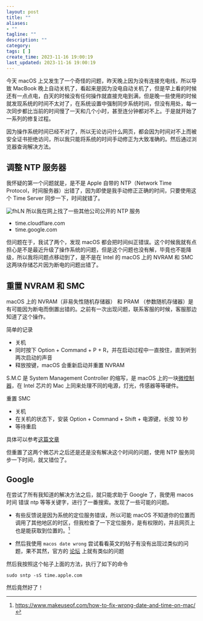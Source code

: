 ```yaml
---
layout: post
title: ""
aliases:
- ""
tagline: ""
description: ""
category: 
tags: [ ]
create_time: 2023-11-16 19:00:19
last_updated: 2023-11-16 19:00:19
---
```


今天 macOS 上又发生了一个奇怪的问题，昨天晚上因为没有连接充电线，所以导致 MacBook 晚上自动关机了，看起来是因为没电自动关机了，但是早上看的时候还有一点点电，白天的时候没有任何操作就直接充电到满，但是晚一些使用的时候就发现系统的时间不太对了，在系统设置中强制同步系统时间，但没有用处，每一次同步都比当前的时间慢了一天和几个小时，甚至连分钟都对不上。于是就开始了一系列的修复过程。

因为操作系统时间已经不对了，所以无论访问什么网页，都会因为时间对不上而被安全证书拒绝访问，所以我只能将系统的时间手动修正为大致准确的。然后通过浏览器查询解决方法。

## 调整 NTP 服务器

我怀疑的第一个问题就是，是不是 Apple 自带的 NTP（Network Time Protocol，时间服务器）出错了，因为即使是我手动修正正确的时间，只要使用这个 Time Server 同步一下，时间就错了。

![fhLN](https://photo.einverne.info/images/2023/11/17/fhLN.png)
所以我在网上找了一些其他公司公开的 NTP 服务

- time.cloudflare.com
- time.google.com

但问题在于，我试了两个，发现 macOS 都会把时间纠正错误。这个时候我就有点担心是不是最近升级了操作系统的问题，但是这个问题也没有解，毕竟也不能降级，所以我将问题点移动到了，是不是在 Intel 的 macOS 上的 NVRAM 和 SMC 这两块存储芯片因为断电的问题出错了。

## 重置 NVRAM 和 SMC

macOS 上的 NVRAM（非易失性随机存储器） 和 PRAM （参数随机存储器）是有可能因为断电而倒置出错的。之前有一次出现问题，联系客服的时候，客服那边知道了这个操作。

简单的记录

- 关机
- 同时按下 Option + Command + P + R，并在启动过程中一直按住，直到听到两次启动的声音
- 释放按键，macOS 会重新启动并重置 NVRAM

S.M.C 是 System Management Controller 的缩写，是 macOS 上的一块[微控制器](https://electronics.howstuffworks.com/microcontroller.htm)，在 Intel 芯片的 Mac 上同来处理不同的电源，灯光，传感器等等硬件。

重置 SMC

- 关机
- 在关机的状态下，安装 Option + Command + Shift + 电源键，长按 10 秒
- 等待重启

具体可以参考[这篇文章](/post/2021/03/repair-macos-smc-nvram.html)

但重置了这两个微芯片之后还是还是没有解决这个时间的问题，使用 NTP 服务同步一下时间，就又错位了。

## Google

在尝试了所有我知道的解决方法之后，就只能求助于 Google 了，我使用 macos 时间 错误 ntp 等等关键字，进行了一番搜索。发现了一些可能的问题。

- 有些反馈说是因为系统的定位服务错误，所以可能 macOS 不知道你的位置而调用了其他地区的时区，但我检查了一下定位服务，是有权限的，并且网页上也是能获取到位置的。[^1]

[^1]: <https://www.makeuseof.com/how-to-fix-wrong-date-and-time-on-mac/>

- 然后我使用 `macos date wrong` 尝试看看英文的帖子有没有出现过类似的问题，果不其然，官方的 [论坛](https://discussions.apple.com/thread/253973068) 上就有类似的问题

然后我按照这个帖子上面的方法，执行了如下的命令

```
sudo sntp -sS time.apple.com
```

然后竟然好了！
